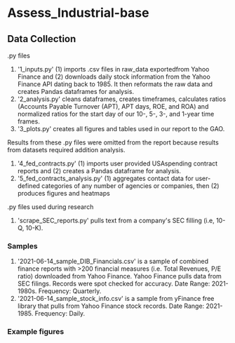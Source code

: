 # Assess_Industrial-base

## Data Collection
.py files
1. '1_inputs.py' (1) imports .csv files in raw_data exportedfrom Yahoo Finance and (2) downloads daily stock information from the Yahoo Finance API dating back to 1985. It then reformats the raw data and creates Pandas dataframes for analysis.
1. '2_analysis.py' cleans dataframes, creates timeframes, calculates ratios (Accounts Payable Turnover (APT), APT days, ROE, and ROA) and normalized ratios for the start day of our 10-, 5-, 3-, and 1-year time frames.
1. '3_plots.py' creates all figures and tables used in our report to the GAO.

Results from these .py files were omitted from the report because results from datasets required addition analysis.
1. '4_fed_contracts.py' (1) imports user provided USAspending contract reports and (2) creates a Pandas dataframe for analysis.
1. '5_fed_contracts_analysis.py' (1) aggregates contact data for user-defined categories of any number of agencies or companies, then (2) produces figures and heatmaps 

.py files used during research
1. 'scrape_SEC_reports.py' pulls text from a company's SEC filling (i.e, 10-Q, 10-K). 

### Samples
1. '2021-06-14_sample_DIB_Financials.csv' is a sample of combined finance reports with >200 financial measures (i.e. Total Revenues, P/E ratio) downloaded from Yahoo Finance. Yahoo Finance pulls data from SEC filings. Records were spot checked for accuracy. Date Range: 2021-1980s. Frequency: Quarterly. 
2. '2021-06-14_sample_stock_info.csv' is a sample from yFinance free library that pulls from Yahoo Finance stock records. Date Range: 2021-1985. Frequency: Daily.

### Example figures
